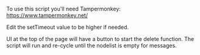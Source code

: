 To use this script you'll need Tampermonkey: https://www.tampermonkey.net/

Edit the setTimeout value to be higher if needed.

UI at the top of the page will have a button to start the delete function. The script will run and re-cycle until the nodelist is empty for messages.